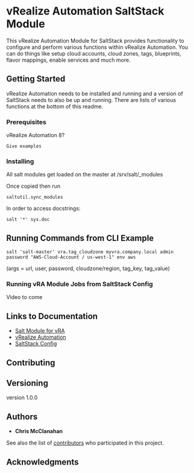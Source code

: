 # vRealize Automation SaltStack Module

This vRealize Automation Module for SaltStack provides functionality to configure and perform various functions within vRealize Automation. You can do things like setup cloud accounts, cloud zones, tags, blueprints, flavor mappings, enable services and much more.

## Getting Started

vRealize Automation needs to be installed and running and a version of SaltStack needs to also be up and running. There are lists of various functions at the bottom of this readme.

### Prerequisites

vRealize Automation 8?

```
Give examples
```

### Installing

All salt modules get loaded on the master at /srv/salt/_modules

Once copied then run 

```
saltutil.sync_modules
```

In order to access docstrings: 

```
salt '*' sys.doc
```

## Running Commands from CLI Example 

```
salt 'salt-master' vra.tag_cloudzone myvra.company.local admin password "AWS-Cloud-Account / us-west-1" env aws
```

(args = url, user, password, cloudzone/region, tag_key, tag_value)

### Running vRA Module Jobs from SaltStack Config

Video to come

## Links to Documentation

* [Salt Module for vRA](https://vmwarecmbutmm.github.io/salt_module_for_vra/)
* [vRealize Automation](https://docs.vmware.com/en/vRealize-Automation/index.html) 
* [SaltStack Config](https://docs.vmware.com/en/vRealize-Automation/8.1/SaltStackConfig_Help_v64.pdf) 

## Contributing


## Versioning

version 1.0.0

## Authors

* **Chris McClanahan** 

See also the list of [contributors](https://github.com/your/project/contributors) who participated in this project.


## Acknowledgments


